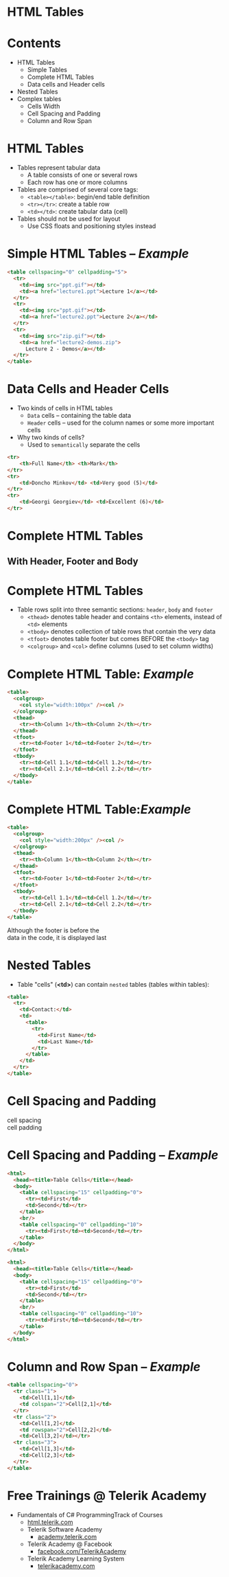 <!-- section start -->
<!-- attr: { id:'', class:'slide-title', showInPresentation:'True', hasScriptWrapper:'True', style:'font-size: 42px' } -->
# HTML Tables
<!-- <img class="slide-image" showInPresentation="true" src="imgs/pic00.png" style="top:54.85%; left:40%; width:28.28%; z-index:-1" /> -->
<!-- <img class="slide-image" showInPresentation="true" src="imgs/pic01.png" style="top:55%; left:5%; width:28.10%; z-index:-1" /> -->
<!-- <img class="slide-image" showInPresentation="true" src="imgs/pic02.png" style="top:66.60%; left:63%; width:5.11%; z-index:-1" /> -->
<!-- <img class="slide-image" showInPresentation="true" src="imgs/pic03.png" style="top:48.57%; left:75%; width:30.50%; z-index:-1" /> -->
<!-- <img class="slide-image" showInPresentation="true" src="imgs/pic04.png" style="top:5.99%; left:15%; width:22.69%; z-index:-1" /> -->




<!-- section start -->
<!-- attr: { id:'', class:'', showInPresentation:'True', hasScriptWrapper:'True', style:'font-size: 42px' } -->
# Contents
- HTML Tables
  - Simple Tables
  - Complete HTML Tables
  - Data cells and Header cells
- Nested Tables
- Complex tables
  - Cells Width
  - Cell Spacing and Padding
  - Column and Row Span
<!-- <img class="slide-image" showInPresentation="true" src="imgs/pic05.png" style="top:21.83%; left:69.10%; width:37.47%; z-index:-1" /> -->




<!-- section start -->
<!-- attr: { id:'', class:'slide-section', showInPresentation:'True', hasScriptWrapper:'True', style:'font-size: 42px' } -->
<!-- # HTML Tables -->
<!-- <img class="slide-image" showInPresentation="true" src="imgs/pic06.png" style="top:7%; left:20%; width:60%; z-index:-1" /> -->
<!-- <img class="slide-image" showInPresentation="true" src="imgs/pic07.png" style="top:33.16%; left:0%; width:25.08%; z-index:-1" /> -->
<!-- <img class="slide-image" showInPresentation="true" src="imgs/pic08.png" style="top:56.78%; left:50%; width:37.02%; z-index:-1" /> -->


<!-- attr: { id:'', class:'', showInPresentation:'True', hasScriptWrapper:'False', style:'font-size: 42px' } -->
# HTML Tables
- Tables represent tabular data
  - A table consists of one or several rows
  - Each row has one or more columns
- Tables are comprised of several core tags:
  - `<table></table>`:  begin/end table definition
  - `<tr></tr>`: create a table row
  - `<td></td>`: create tabular data (cell)
- Tables should not be used for layout
  - Use CSS floats and positioning styles instead


<!-- attr: { id:'', class:'', showInPresentation:'True', hasScriptWrapper:'False', style:'font-size: 42px' } -->
# Simple HTML Tables – _Example_

```html
<table cellspacing="0" cellpadding="5">
  <tr>
    <td><img src="ppt.gif"></td>
    <td><a href="lecture1.ppt">Lecture 1</a></td>
  </tr>
  <tr>
    <td><img src="ppt.gif"></td>
    <td><a href="lecture2.ppt">Lecture 2</a></td>
  </tr>
  <tr>
    <td><img src="zip.gif"></td>
    <td><a href="lecture2-demos.zip">
      Lecture 2 - Demos</a></td>
  </tr>
</table>
```



<!-- attr: { id:'', class:'slide-section demo', showInPresentation:'True', hasScriptWrapper:'True', style:'font-size: 42px' } -->
<!-- # Simple HTML Tables
## [Live Demo]() -->
<!-- <img class="slide-image" showInPresentation="true" src="imgs/pic09.png" style="top:0%; left:63%; width:40.99%; z-index:-1" /> -->
<!-- <img class="slide-image" showInPresentation="true" src="imgs/pic10.png" style="top:10%; left:20%; width:25.67%; z-index:-1" /> -->
<!-- <img class="slide-image" showInPresentation="true" src="imgs/pic11.png" style="top:49.19%; left:11.04%; width:24.68%; z-index:-1" /> -->
<!-- <img class="slide-image" showInPresentation="true" src="imgs/pic12.png" style="top:50.84%; left:64.50%; width:37.02%; z-index:-1" /> -->


<!-- attr: { id:'', class:'', showInPresentation:'True', hasScriptWrapper:'False', style:'font-size: 42px' } -->
# Data Cells and Header Cells
- Two kinds of cells in HTML tables
  - `Data` cells – containing the table data
  - `Header` cells – used for the column names or some more important cells
- Why two kinds of cells?
  - Used to `semantically` separate the cells

```html
<tr>
    <th>Full Name</th> <th>Mark</th>
</tr>
<tr>
    <td>Doncho Minkov</td> <td>Very good (5)</td>
</tr>
<tr>
    <td>Georgi Georgiev</td> <td>Excellent (6)</td>
</tr>
```



<!-- attr: { id:'', class:'slide-section demo', showInPresentation:'True', hasScriptWrapper:'True', style:'font-size: 42px' } -->
<!-- # Data and Header Cells
## [Live Demo]() -->
<!-- <img class="slide-image" showInPresentation="true" src="imgs/pic13.png" style="top:55%; left:60%; width:22.92%; z-index:-1" /> -->
<!-- <img class="slide-image" showInPresentation="true" src="imgs/pic14.png" style="top:55%; left:17%; width:22.92%; z-index:-1" /> -->




<!-- section start -->
<!-- attr: { id:'', class:'slide-section', showInPresentation:'True', hasScriptWrapper:'True', style:'font-size: 42px' } -->
# Complete HTML Tables
## With Header, Footer and Body
<!-- <img class="slide-image" showInPresentation="true" src="imgs/pic15.png" style="top:60%; left:75%; width:15%; z-index:-1" /> -->


<!-- attr: { id:'', class:'', showInPresentation:'True', hasScriptWrapper:'False', style:'font-size: 42px' } -->
# Complete HTML Tables
- Table rows split into three semantic sections: `header`, `body` and `footer`
  - `<thead>` denotes table header and contains `<th>` elements, instead of `<td>` elements
  - `<tbody>` denotes collection of table rows that contain the very data
  - `<tfoot>` denotes table footer but comes BEFORE the `<tbody>` tag
  - `<colgroup>` and `<col>` define columns (used to set column widths)


<!-- attr: { id:'', class:'', showInPresentation:'True', hasScriptWrapper:'True', style:'font-size: 42px' } -->
# Complete HTML Table: _Example_

```html
<table>
  <colgroup>
    <col style="width:100px" /><col />
  </colgroup>
  <thead>
    <tr><th>Column 1</th><th>Column 2</th></tr>
  </thead>
  <tfoot>
    <tr><td>Footer 1</td><td>Footer 2</td></tr>
  </tfoot>
  <tbody>
    <tr><td>Cell 1.1</td><td>Cell 1.2</td></tr>
    <tr><td>Cell 2.1</td><td>Cell 2.2</td></tr>
  </tbody>
</table>
```

<!-- attr: { id:'', class:'', showInPresentation:'True', hasScriptWrapper:'True', style:'font-size: 42px' } -->
# Complete HTML Table:_Example_

```html
<table>
  <colgroup>
    <col style="width:200px" /><col />
  </colgroup>
  <thead>
    <tr><th>Column 1</th><th>Column 2</th></tr>
  </thead>
  <tfoot>
    <tr><td>Footer 1</td><td>Footer 2</td></tr>
  </tfoot>
  <tbody>
    <tr><td>Cell 1.1</td><td>Cell 1.2</td></tr>
    <tr><td>Cell 2.1</td><td>Cell 2.2</td></tr>
  </tbody>
</table>
```

<div class="fragment balloon" style="top:59.88%; left:33.50%; width:46.72%">Although the footer is before the data in the code, it is displayed last</div>
<!-- <img class="slide-image fragment balloon" showInPresentation="true" src="imgs/pic18.png" style="top:15%; left:36.65%; width:63.80%; z-index:1" /> -->


<!-- attr: { id:'', class:'slide-section demo', showInPresentation:'True', hasScriptWrapper:'True', style:'font-size: 42px' } -->
<!-- # Complete HTML Tables
## [Live Demo]() -->
<!-- <img class="slide-image" showInPresentation="true" src="imgs/pic19.png" style="top:55%; left:27%; width:40%; z-index:-1" /> -->
<!-- <img class="slide-image" showInPresentation="true" src="imgs/pic20.png" style="top:55%; left:15%; width:18%; z-index:-1" /> -->

<!-- section start -->
<!-- attr: { id:'', class:'slide-section', showInPresentation:'True', hasScriptWrapper:'True', style:'font-size: 42px' } -->
<!-- # Nested Tables
## Tables in Tables in Tables in Tables… -->
<!-- <img class="slide-image" showInPresentation="true" src="imgs/pic21.png" style="top:55%; left:7.11%; width:35%; z-index:-1" /> -->
<!-- <img class="slide-image" showInPresentation="true" src="imgs/pic22.png" style="top:55%; left:62.31%; width:30%; z-index:-1" /> -->


<!-- attr: { id:'', class:'', showInPresentation:'True', hasScriptWrapper:'True', style:'font-size: 42px' } -->
# Nested Tables
- Table "cells" (**&#60;td>**) can contain `nested` tables (tables within tables):

```html
<table>
  <tr>
    <td>Contact:</td>
    <td>
      <table>
        <tr>
          <td>First Name</td>
          <td>Last Name</td>
        </tr>
      </table>
    </td>
  </tr>
</table>
```

<!-- <img class="slide-image" showInPresentation="true" src="imgs/pic23.png" style="top:49.41%; left:63.27%; width:40.44%; z-index:1" /> -->


<!-- attr: { id:'', class:'slide-section demo', showInPresentation:'True', hasScriptWrapper:'True', style:'font-size: 42px' } -->
<!-- # Nested Tables
## [Live Demo]() -->
<!-- <img class="slide-image" showInPresentation="true" src="imgs/pic24.png" style="top:7.35%; left:75%; width:29%; z-index:-1" /> -->
<!-- <img class="slide-image" showInPresentation="true" src="imgs/pic25.png" style="top:10.40%; left:0%; width:24%; z-index:-1" /> -->
<!-- <img class="slide-image" showInPresentation="true" src="imgs/pic26.png" style="top:55%; left:20%; width:23.60%; z-index:-1" /> -->
<!-- <img class="slide-image" showInPresentation="true" src="imgs/pic27.png" style="top:55%; left:55%; width:25.32%; z-index:-1" /> -->


<!-- section start -->
<!-- attr: { id:'', class:'slide-section', showInPresentation:'True', hasScriptWrapper:'True', style:'font-size: 42px' } -->
<!-- # Complex Tables
## With Padding, Spacing and Stuff -->
<!-- <img class="slide-image" showInPresentation="true" src="imgs/pic28.png" style="top:55%; left:30%; width:40%; z-index:-1" /> -->


<!-- attr: { id:'', class:'', showInPresentation:'True', hasScriptWrapper:'False', style:'font-size: 42px' } -->
# Cell Spacing and Padding
<div class="balloon" style="left:15%">cell spacing</div> <div class="balloon" style="left:60%">cell padding</div>
<!-- <img class="slide-image" showInPresentation="true" src="imgs/cell-spacing-padding.png" style="top:25%; left:10%; width:80%; z-index:-1" /> -->


<!-- attr: { id:'', class:'', showInPresentation:'True', hasScriptWrapper:'False', style:'font-size: 42px' } -->
# Cell Spacing and Padding – _Example_

```html
<html>
  <head><title>Table Cells</title></head>
  <body>
    <table cellspacing="15" cellpadding="0">
      <tr><td>First</td>
      <td>Second</td></tr>
    </table>
    <br/>
    <table cellspacing="0" cellpadding="10">
      <tr><td>First</td><td>Second</td></tr>
    </table>
  </body>
</html>
```



<!-- attr: { id:'', class:'', showInPresentation:'True', hasScriptWrapper:'True', style:'font-size: 42px' } -->
<!-- # Cell Spacing and Padding – _Example_ -->

```html
<html>
  <head><title>Table Cells</title></head>
  <body>
    <table cellspacing="15" cellpadding="0">
      <tr><td>First</td>
      <td>Second</td></tr>
    </table>
    <br/>
    <table cellspacing="0" cellpadding="10">
      <tr><td>First</td><td>Second</td></tr>
    </table>
  </body>
</html>
```

<!-- <img class="slide-image" showInPresentation="true" src="imgs/pic29.png" style="top:34.53%; left:65%; width:43.53%; z-index:1" /> -->


<!-- attr: { id:'', class:'slide-section demo', showInPresentation:'True', hasScriptWrapper:'True', style:'font-size: 42px' } -->
<!-- # Cell Spacing and Cell Padding
## [Live Demo]() -->
<!-- <img class="slide-image" showInPresentation="true" src="imgs/pic30.png" style="top:55%; left:73.76%; width:25.34%; z-index:-1" /> -->
<!-- <img class="slide-image" showInPresentation="true" src="imgs/pic31.png" style="top:50%; left:7.06%; width:22.52%; z-index:-1" /> -->
<!-- <img class="slide-image" showInPresentation="true" src="imgs/pic32.png" style="top:0%; left:40.23%; width:40%; z-index:-1" /> -->




<!-- section start -->
<!-- attr: { id:'', class:'slide-section', showInPresentation:'True', hasScriptWrapper:'True', style:'font-size: 42px' } -->
<!-- # Row and Column Spans
## How to Make a Two-Cells Column or Row? -->
<!-- <img class="slide-image" showInPresentation="true" src="imgs/pic33.png" style="top:55%; left:15.91%; width:23.03%; z-index:-1" /> -->
<!-- <img class="slide-image" showInPresentation="true" src="imgs/pic34.png" style="top:5%; left:18.31%; width:18.51%; z-index:-1" /> -->
<!-- <img class="slide-image" showInPresentation="true" src="imgs/pic35.png" style="top:60%; left:59.98%; width:23.03%; z-index:-1" /> -->


<!-- attr: { id:'', class:'', showInPresentation:'True', hasScriptWrapper:'True', style:'font-size: 42px' } -->
<!-- # Column and Row Span -->
<!-- <img class="slide-image" showInPresentation="true" src="imgs/rowspan-colspan.png" style="top:20%; left:12.5%; width:75%; z-index:-1" /> -->

<!-- attr: { id:'', class:'', showInPresentation:'True', hasScriptWrapper:'False', style:'font-size: 42px' } -->
# Column and Row Span – _Example_

```html
<table cellspacing="0">
  <tr class="1">
  	<td>Cell[1,1]</td>
  	<td colspan="2">Cell[2,1]</td>
  </tr>
  <tr class="2">
  	<td>Cell[1,2]</td>
  	<td rowspan="2">Cell[2,2]</td>
  	<td>Cell[3,2]</td></tr>
  <tr class="3">
  	<td>Cell[1,3]</td>
  	<td>Cell[2,3]</td>
  </tr>
</table>
```
<!-- <img class="slide-image fragment balloon" showInPresentation="true" src="imgs/rowspan-colspan-example.png" style="top:40%; left:55%; width:50%; z-index:1" /> -->


<!-- attr: { id:'', class:'slide-section demo', showInPresentation:'True', hasScriptWrapper:'True', style:'font-size: 42px' } -->
<!-- # Row and Column Spans
## [Live Demo]() -->
<!-- <img class="slide-image" showInPresentation="true" src="imgs/pic36.png" style="top:45%; left:65.50%; width:25%; z-index:-1" /> -->


<!-- attr: { id:'', class:'', showInPresentation:'True', hasScriptWrapper:'False', style:'font-size: 42px' } -->
<!-- # HTML – Tables and Forms
## Questions? -->
<!-- <img class="slide-image" showInPresentation="true" src="https://raw.githubusercontent.com/TelerikAcademy/Common/master/revealjs-theme/css/imgs/questions-blue.png" style="width:60%; top:15%; left:10%" /> -->

<!-- attr: { id:'', class:'', showInPresentation:'True', hasScriptWrapper:'True', style:'' } -->
# Free Trainings @ Telerik Academy
- Fundamentals of C# ProgrammingTrack of Courses
    - [html.telerik.com](http://academy.telerik.com/student-courses/web-design-and-ui/about)
  - Telerik Software Academy
    - [academy.telerik.com](academy.telerik.com)
  - Telerik Academy @ Facebook
    - [facebook.com/TelerikAcademy](facebook.com/TelerikAcademy)
  - Telerik Academy Learning System
    - [telerikacademy.com](telerikacademy.com)
